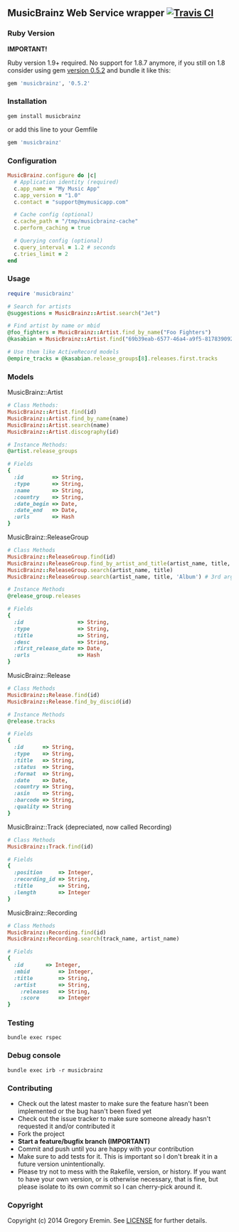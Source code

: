 ## MusicBrainz Web Service wrapper [![Travis CI](https://secure.travis-ci.org/magnolia-fan/musicbrainz.png)](http://travis-ci.org/magnolia-fan/musicbrainz)

### Ruby Version
**IMPORTANT!**

Ruby version 1.9+ required. No support for 1.8.7 anymore, if you still on 1.8 consider using gem [version 0.5.2](https://github.com/magnolia-fan/musicbrainz/tree/v0.5.2#musicbrainz-web-service-wrapper-) and bundle it like this:

```ruby
gem 'musicbrainz', '0.5.2'
```

### Installation
```
gem install musicbrainz
```
or add this line to your Gemfile
```ruby
gem 'musicbrainz'
```

### Configuration
```ruby
MusicBrainz.configure do |c|
  # Application identity (required)
  c.app_name = "My Music App"
  c.app_version = "1.0"
  c.contact = "support@mymusicapp.com"

  # Cache config (optional)
  c.cache_path = "/tmp/musicbrainz-cache"
  c.perform_caching = true

  # Querying config (optional)
  c.query_interval = 1.2 # seconds
  c.tries_limit = 2
end
```

### Usage
```ruby
require 'musicbrainz'

# Search for artists
@suggestions = MusicBrainz::Artist.search("Jet")

# Find artist by name or mbid
@foo_fighters = MusicBrainz::Artist.find_by_name("Foo Fighters")
@kasabian = MusicBrainz::Artist.find("69b39eab-6577-46a4-a9f5-817839092033")

# Use them like ActiveRecord models
@empire_tracks = @kasabian.release_groups[8].releases.first.tracks
```

### Models

MusicBrainz::Artist
```ruby
# Class Methods:
MusicBrainz::Artist.find(id)
MusicBrainz::Artist.find_by_name(name)
MusicBrainz::Artist.search(name)
MusicBrainz::Artist.discography(id)

# Instance Methods:
@artist.release_groups

# Fields
{
  :id         => String,
  :type       => String,
  :name       => String,
  :country    => String,
  :date_begin => Date,
  :date_end   => Date,
  :urls       => Hash
}
```

MusicBrainz::ReleaseGroup
```ruby
# Class Methods
MusicBrainz::ReleaseGroup.find(id)
MusicBrainz::ReleaseGroup.find_by_artist_and_title(artist_name, title, 'Album') # 3rd arg optional
MusicBrainz::ReleaseGroup.search(artist_name, title)
MusicBrainz::ReleaseGroup.search(artist_name, title, 'Album') # 3rd arg optional

# Instance Methods
@release_group.releases

# Fields
{
  :id                 => String,
  :type               => String,
  :title              => String,
  :desc               => String,
  :first_release_date => Date,
  :urls               => Hash
}
```

MusicBrainz::Release
```ruby
# Class Methods
MusicBrainz::Release.find(id)
MusicBrainz::Release.find_by_discid(id)

# Instance Methods
@release.tracks

# Fields
{
  :id      => String,
  :type    => String,
  :title   => String,
  :status  => String,
  :format  => String,
  :date    => Date,
  :country => String,
  :asin    => String,
  :barcode => String,
  :quality => String
}
```

MusicBrainz::Track (depreciated, now called Recording)
```ruby
# Class Methods
MusicBrainz::Track.find(id)

# Fields
{
  :position     => Integer,
  :recording_id => String,
  :title        => String,
  :length       => Integer
}
```

MusicBrainz::Recording
```ruby
# Class Methods
MusicBrainz::Recording.find(id)
MusicBrainz::Recording.search(track_name, artist_name)

# Fields
{
  :id     	=> Integer,
  :mbid			=> Integer,
  :title		=> String,
  :artist		=> String,
	:releases	=> String,
	:score		=> Integer
}
```

### Testing
```
bundle exec rspec
```

### Debug console
```
bundle exec irb -r musicbrainz
```

### Contributing

* Check out the latest master to make sure the feature hasn't been implemented or the bug hasn't been fixed yet
* Check out the issue tracker to make sure someone already hasn't requested it and/or contributed it
* Fork the project
* **Start a feature/bugfix branch (IMPORTANT)**
* Commit and push until you are happy with your contribution
* Make sure to add tests for it. This is important so I don't break it in a future version unintentionally.
* Please try not to mess with the Rakefile, version, or history. If you want to have your own version, or is otherwise necessary, that is fine, but please isolate to its own commit so I can cherry-pick around it.

### Copyright

Copyright (c) 2014 Gregory Eremin. See [LICENSE](https://raw.github.com/magnolia-fan/musicbrainz/master/LICENSE) for further details.
